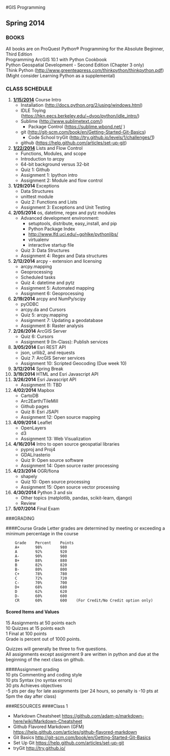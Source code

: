 #GIS Programming
## Spring 2014

### BOOKS
All books are on ProQuest
Python® Programming for the Absolute Beginner, Third Edition  
Programming ArcGIS 10.1 with Python Cookbook  
Python Geospatial Development - Second Edition (Chapter 3 only)  
Think Python (http://www.greenteapress.com/thinkpython/thinkpython.pdf)  
(Might consider Learning Python as a supplemental)  
  
  
### CLASS SCHEDULE  
  
1.	[**1/15/2014**](https://github.com/WUSTL-GIS-Programming-spring-2014/classinfo/blob/master/Class1.md)	Course Intro  
	*	Installation  (http://docs.python.org/2/using/windows.html)
	*	IDLE Toying (https://hkn.eecs.berkeley.edu/~dyoo/python/idle_intro/)  
	*	Sublime (http://www.sublimetext.com/)
		-	Package Control (https://sublime.wbond.net/	)
	*	git (http://git-scm.com/book/en/Getting-Started-Git-Basics)  
		-	Code School tryGit (http://try.github.io/levels/1/challenges/1)
	*	github (https://help.github.com/articles/set-up-git)  
2.	[**1/22/2014**](https://github.com/WUSTL-GIS-Programming-spring-2014/classinfo/blob/master/Class2.md)	Lists and Flow Control  
	*	Functions, Modules, and scope  
	*	Introduction to arcpy  
	*	64-bit background versus 32-bit  
	*	Quiz 1: Github  
	*	Assignment 1: Ipython intro  
	*	Assignment 2: Module and flow control  
3.	**1/29/2014**	Exceptions  
	*	Data Structures  
	*	unittest module  
	*	Quiz 2: Functions and Lists  
	*	Assignment 3: Exceptions and Unit Testing  
4.	**2/05/2014**	os, datetime, regex and pytz modules  
	*	Advanced development environment:  
		-	setuptools, distribute, easy_install, and pip  
		-	Python Package Index  
		-	http://www.lfd.uci.edu/~gohlke/pythonlibs/  
		-	virtualenv  
		-	interactive startup file  
	*	Quiz 3: Data Structures  
	*	Assignment 4: Regex and Data structures  
5.	**2/12/2014**	arcpy - extension and licensing  
	*	arcpy.mapping  
	*	Geoprocessing  
	*	Scheduled tasks  
	*	Quiz 4: datetime and pytz  
	*	Assignment 5: Automated mapping  
	*	Assignment 6: Geoprocessing  
6.	**2/19/2014**	arcpy and NumPy/scipy  
	*	pyODBC  
	*	arcpy.da and Cursors  
	*	Quiz 5: arcpy.mapping  
	*	Assignment 7: Updating a geodatabase  
	*	Assignment 8: Raster analysis  
7.	**2/26/2014**	ArcGIS Server  
	*	Quiz 6: Cursors  
	*	Assignment 9 (In-Class): Publish services  
8.	**3/05/2014**	Esri REST API  
	*	json, urllib2, and requests  
	*	Quiz 7: ArcGIS Server services  
	*	Assignment 10: Scripted Geocoding (Due week 10)  
9.	**3/12/2014**	Spring Break  
10.	**3/19/2014**	HTML and Esri Javascript API  
11.	**3/26/2014**	Esri Javascript API  
	*	Assignment 11: TBD  
12.	**4/02/2014**	Mapbox  
	*	CartoDB  
	*	Arc2Earth/TileMill  
	*	Github pages  
	*	Quiz 8: Esri JSAPI  
	*	Assignment 12: Open source mapping  
13.	**4/09/2014**	Leaflet  
	*	OpenLayers  
	*	d3  
	*	Assignment 13: Web Visualization  
14.	**4/16/2014**	Intro to open source geospatial libraries  
	*	pyproj and Proj4  
	*	GDAL/rasterio  
	*	Quiz 9: Open source software  
	*	Assignment 14: Open source raster processing  
15.	**4/23/2014**	OGR/fiona  
	*	shapely  
	*	Quiz 10: Open source processing  
	*	Assignment 15: Open source vector processing  
16.	**4/30/2014**	Python 3 and six  
	*	Other topics (matplotlib, pandas, scikit-learn, django)  
	*	Review  
17.	**5/07/2014**	Final Exam  
  
  
###GRADING

####Course Grade
Letter grades are determined by meeting or exceeding a minimum percentage in the course  
```
    Grade    Percent    Points    
    A+       98%        980    
    A        92%        920    
    A-       90%        900    
    B+       88%        880    
    B        82%        820    
    B-       80%        800    
    C+       78%        780    
    C        72%        720    
    C-       70%        700    
    D+       68%        680    
    D        62%        620    
    D-       60%        600    
    CR       60%        600    (For Credit/No Credit option only)
```
  
#### Scored Items and Values  
15 Assignments at 50 points each  
10 Quizzes at 15 points each  
1 Final at 100 points  
Grade is percent out of 1000 points.  
  
Quizzes will generally be three to five questions.  
All assignments except assignment 9 are written in python and due at the beginning of the next class on github.  
  
####Assignment grading  
10 pts Commenting and coding style  
10 pts Syntax (no syntax errors)  
30 pts Achieves objectives  
-5 pts per day for late assignments (per 24 hours, so penalty is -10 pts at 5pm the day after class)  
  
###RESOURCES
####Class 1
*	Markdown Cheatsheet https://github.com/adam-p/markdown-here/wiki/Markdown-Cheatsheet
*	Github Flavored Markdown (GFM) https://help.github.com/articles/github-flavored-markdown
*	Git Basics http://git-scm.com/book/en/Getting-Started-Git-Basics
*	Set Up Git https://help.github.com/articles/set-up-git
*	tryGit http://try.github.io/
  

